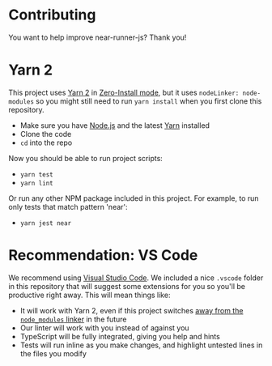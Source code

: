 # Contributing

You want to help improve near-runner-js? Thank you!

# Yarn 2

This project uses [Yarn 2](https://yarnpkg.com/getting-started/migration) in [Zero-Install mode](https://yarnpkg.com/features/zero-installs), but it uses `nodeLinker: node-modules` so you might still need to run `yarn install` when you first clone this repository.

* Make sure you have [Node.js] and the latest [Yarn] installed
* Clone the code
* `cd` into the repo

Now you should be able to run project scripts:

* `yarn test`
* `yarn lint`

Or run any other NPM package included in this project. For example, to run only tests that match pattern 'near':

* `yarn jest near`

  [Node.js]: https://nodejs.org/en/download/package-manager/
  [Yarn]: https://yarnpkg.com/

# Recommendation: VS Code

We recommend using [Visual Studio Code](https://code.visualstudio.com/). We included a nice `.vscode` folder in this repository that will suggest some extensions for you so you'll be productive right away. This will mean things like:

* It will work with Yarn 2, even if this project switches [away from the `node_modules` linker](https://yarnpkg.com/getting-started/migration/#switching-to-plugnplay) in the future
* Our linter will work with you instead of against you
* TypeScript will be fully integrated, giving you help and hints
* Tests will run inline as you make changes, and highlight untested lines in the files you modify